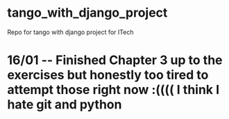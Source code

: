 # tango_with_django_project
Repo for tango with django project for ITech

# 16/01 -- Finished Chapter 3 up to the exercises but honestly too tired to attempt those right now :(((( I think I hate git and python
